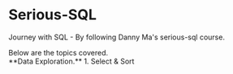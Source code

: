 # Serious-SQL
<p>Journey with SQL - By following Danny Ma's serious-sql course.</p>
Below are the topics covered.</br>
**Data Exploration.**
 1. Select & Sort


